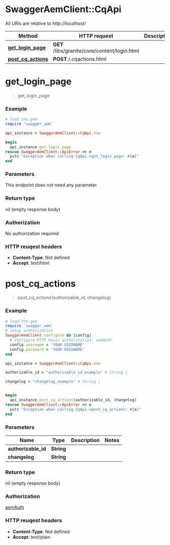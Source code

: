# SwaggerAemClient::CqApi

All URIs are relative to *http://localhost/*

Method | HTTP request | Description
------------- | ------------- | -------------
[**get_login_page**](CqApi.md#get_login_page) | **GET** /libs/granite/core/content/login.html | 
[**post_cq_actions**](CqApi.md#post_cq_actions) | **POST** /.cqactions.html | 


# **get_login_page**
> get_login_page



### Example
```ruby
# load the gem
require 'swagger_aem'

api_instance = SwaggerAemClient::CqApi.new

begin
  api_instance.get_login_page
rescue SwaggerAemClient::ApiError => e
  puts "Exception when calling CqApi->get_login_page: #{e}"
end
```

### Parameters
This endpoint does not need any parameter.

### Return type

nil (empty response body)

### Authorization

No authorization required

### HTTP reuqest headers

 - **Content-Type**: Not defined
 - **Accept**: text/html



# **post_cq_actions**
> post_cq_actions(authorizable_id, changelog)



### Example
```ruby
# load the gem
require 'swagger_aem'
# setup authorization 
SwaggerAemClient.configure do |config|
  # Configure HTTP basic authorization: aemAuth
  config.username = 'YOUR USERNAME'
  config.password = 'YOUR PASSWORD'
end

api_instance = SwaggerAemClient::CqApi.new

authorizable_id = "authorizable_id_example" # String | 

changelog = "changelog_example" # String | 


begin
  api_instance.post_cq_actions(authorizable_id, changelog)
rescue SwaggerAemClient::ApiError => e
  puts "Exception when calling CqApi->post_cq_actions: #{e}"
end
```

### Parameters

Name | Type | Description  | Notes
------------- | ------------- | ------------- | -------------
 **authorizable_id** | **String**|  | 
 **changelog** | **String**|  | 

### Return type

nil (empty response body)

### Authorization

[aemAuth](../README.md#aemAuth)

### HTTP reuqest headers

 - **Content-Type**: Not defined
 - **Accept**: text/plain



